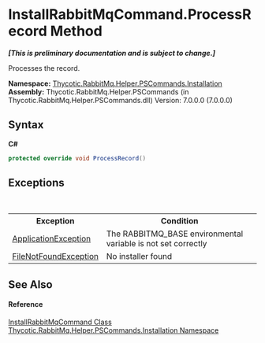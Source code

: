 # InstallRabbitMqCommand.ProcessRecord Method 
 _**\[This is preliminary documentation and is subject to change.\]**_

Processes the record.

**Namespace:**&nbsp;<a href="N_Thycotic_RabbitMq_Helper_PSCommands_Installation">Thycotic.RabbitMq.Helper.PSCommands.Installation</a><br />**Assembly:**&nbsp;Thycotic.RabbitMq.Helper.PSCommands (in Thycotic.RabbitMq.Helper.PSCommands.dll) Version: 7.0.0.0 (7.0.0.0)

## Syntax

**C#**<br />
``` C#
protected override void ProcessRecord()
```


## Exceptions
&nbsp;<table><tr><th>Exception</th><th>Condition</th></tr><tr><td><a href="http://msdn2.microsoft.com/en-us/library/ww58ded5" target="_blank">ApplicationException</a></td><td>The RABBITMQ_BASE environmental variable is not set correctly</td></tr><tr><td><a href="http://msdn2.microsoft.com/en-us/library/dzyy5k3x" target="_blank">FileNotFoundException</a></td><td>No installer found</td></tr></table>

## See Also


#### Reference
<a href="T_Thycotic_RabbitMq_Helper_PSCommands_Installation_InstallRabbitMqCommand">InstallRabbitMqCommand Class</a><br /><a href="N_Thycotic_RabbitMq_Helper_PSCommands_Installation">Thycotic.RabbitMq.Helper.PSCommands.Installation Namespace</a><br />
